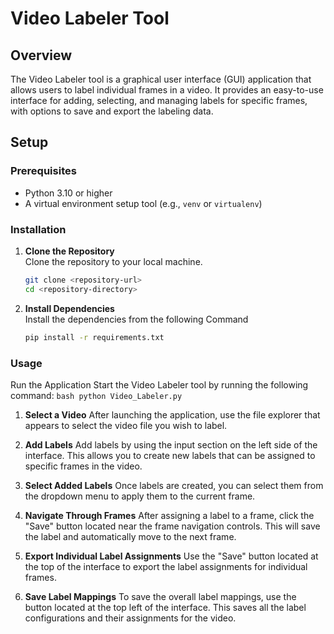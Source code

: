 # Video Labeler Tool

## Overview
The Video Labeler tool is a graphical user interface (GUI) application that allows users to label individual frames in a video. It provides an easy-to-use interface for adding, selecting, and managing labels for specific frames, with options to save and export the labeling data.

## Setup

### Prerequisites
- Python 3.10 or higher
- A virtual environment setup tool (e.g., `venv` or `virtualenv`)

### Installation

1. **Clone the Repository**  
   Clone the repository to your local machine.

   ```bash
   git clone <repository-url>
   cd <repository-directory>
   ```
2. **Install Dependencies**  
   Install the dependencies from the following Command
   ```bash
   pip install -r requirements.txt
   ```
### Usage
   Run the Application
   Start the Video Labeler tool by running the following command:
    ```bash
    python Video_Labeler.py
    ``` 

   1. **Select a Video**
       After launching the application, use the file explorer that appears to select the video file you wish to label.

   2. **Add Labels**
       Add labels by using the input section on the left side of the interface. This allows you to create new labels that can be assigned to specific frames in the video.

   3. **Select Added Labels**
       Once labels are created, you can select them from the dropdown menu to apply them to the current frame.

   4. **Navigate Through Frames**
      After assigning a label to a frame, click the "Save" button located near the frame navigation controls. This will save the label and automatically move to the next frame.

   5. **Export Individual Label Assignments**
      Use the "Save" button located at the top of the interface to export the label assignments for individual frames.

   6. **Save Label Mappings**
      To save the overall label mappings, use the button located at the top left of the interface. This saves all the label configurations and their assignments for the video.
